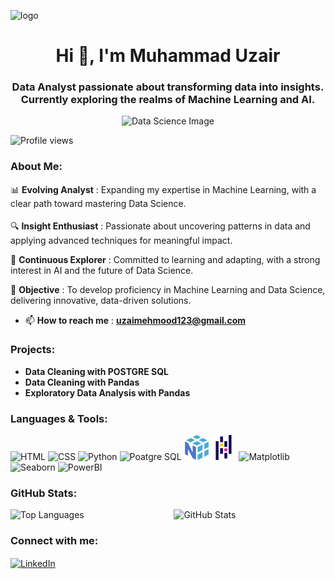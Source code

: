 ![logo](https://media.licdn.com/dms/image/v2/D4D16AQERZjDIan5bMg/profile-displaybackgroundimage-shrink_350_1400/profile-displaybackgroundimage-shrink_350_1400/0/1713211334092?e=1734566400&v=beta&t=MRHhnaZQD5j4lV_kx9F6ft7ZyPdhRSJCO3ExrRIbZ2E)
<h1 align="center">Hi 👋, I'm Muhammad Uzair</h1>
<h3 align="center">Data Analyst passionate about transforming data into insights. Currently exploring the realms of Machine Learning and AI.</h3>

<p align="center">
  <img alt="Data Science Image" width="300" src="https://foresightbi.com.ng/wp-content/uploads/2023/07/ezgif.com-video-to-gif.gif">
</p>

<p align="left">
  <img src="https://komarev.com/ghpvc/?username=muhammaduzair17&label=Profile%20views&color=0e75b6&style=flat" alt="Profile views" />
</p>

<h3 align="left">About Me:</h3>
<p align="left" style="line-height: 1.6;">
  📊 <strong>Evolving Analyst</strong> : Expanding my expertise in Machine Learning, with a clear path toward mastering Data Science.

🔍 **Insight Enthusiast** : Passionate about uncovering patterns in data and applying advanced techniques for meaningful impact.

🚀 **Continuous Explorer** : Committed to learning and adapting, with a strong interest in AI and the future of Data Science.

🎯 **Objective** : To develop proficiency in Machine Learning and Data Science, delivering innovative, data-driven solutions.</p>  
- 📫 **How to reach me** : **[uzaimehmood123@gmail.com](mailto:uzaimehmood123@gmail.com)**  

<h3 align="left">Projects:</h3>
<ul>
  <li><strong>Data Cleaning with POSTGRE SQL</strong></li>
  <li><strong>Data Cleaning with Pandas</strong></li>
  <li><strong>Exploratory Data Analysis with Pandas</strong></li>
</ul>

<h3 align="left">Languages & Tools:</h3>
<p align="left">
  <img src="https://cdn-icons-png.flaticon.com/128/5968/5968267.png" alt="HTML" width="40" height="40" title="HTML" />
  <img src="https://cdn-icons-png.flaticon.com/128/5968/5968242.png" alt="CSS" width="40" height="40" title="CSS" />
  <img src="https://cdn-icons-png.flaticon.com/128/5968/5968350.png" alt="Python" width="40" height="40" title="Python" />
  <img src="https://cdn-icons-png.flaticon.com/128/5968/5968342.png" alt="Poatgre SQL" width="40" height="40" title="Postgre SQL"/>
   <img src="https://raw.githubusercontent.com/devicons/devicon/master/icons/numpy/numpy-original.svg" alt = "Numpy" width="40" height="40" title= "Numpy" />
   <img src="https://raw.githubusercontent.com/devicons/devicon/master/icons/pandas/pandas-original.svg" alt="Pandas" width="40" height="40" title="Pandas" />
   <img src="https://upload.wikimedia.org/wikipedia/commons/8/84/Matplotlib_icon.svg" alt="Matplotlib" width="40" height="40" title="Matplotlib" />
   <img src="https://seaborn.pydata.org/_images/logo-mark-lightbg.svg" alt="Seaborn" width="40" height="40" title="Seaborn" />
   <img src="https://www.vectorlogo.zone/logos/microsoft_powerbi/microsoft_powerbi-icon.svg" alt="PowerBI" width="40" height="40" title="PowerBI" />
</p>

<h3 align="left">GitHub Stats:</h3>
<p align="left">
  <img align="left" src="https://github-readme-stats.vercel.app/api/top-langs?username=muhammaduzair17&show_icons=true&locale=en&layout=compact" alt="Top Languages" />
</p>
<p align="center">
  <img src="https://github-readme-stats.vercel.app/api?username=muhammaduzair17&show_icons=true&locale=en" alt="GitHub Stats" />
</p>

<h3 align="left">Connect with me:</h3>
<p align="left">
  <a href="https://www.linkedin.com/in/muhammaduzair17/" target="blank">
    <img align="center" src="https://raw.githubusercontent.com/rahuldkjain/github-profile-readme-generator/master/src/images/icons/Social/linked-in-alt.svg" alt="LinkedIn" height="30" width="40"
  </a>
</p>



